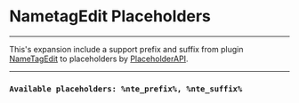 # NametagEdit Placeholders

---

This's expansion include a support prefix and suffix from plugin [NameTagEdit](https://www.spigotmc.org/resources/nametagedit.3836/)
to placeholders by [PlaceholderAPI](https://www.spigotmc.org/resources/placeholderapi.6245/).

---

### `Available placeholders: %nte_prefix%, %nte_suffix%`
